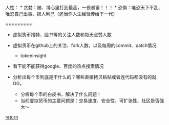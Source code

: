 人性：
    * 贪婪：赌、博心里打到最高，一夜暴富！！！
    * 恐惧：唯恐天下不乱、唯恐自己出事、损人利己（还当作人生经验传给下一代）

=========

* 虚拟货币推特、脸书等的关注人数和每天点赞人数
* 虚拟货币在github上的关注、fork人数，以及每周的commit、patch情况
    * tokeninsight
* 看下能不能获得google、百度的热点搜索情况

* 分析出每个币到底是干什么的？哪些直接拷贝粘贴或者连代码都没有的就GG，
    * 分析每个币的白皮书，解决了什么问题！
    * 当前虚拟货币的主要问题是：交易速度、安全性、可扩张性、社区是否强大～


[return](README.md)